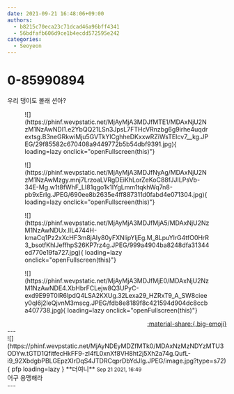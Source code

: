 ```yaml
---
date: 2021-09-21 16:48:06+09:00
authors:
  - b8215c70eca23c71dcad46a96bff4341
  - 56bdfafb606d9ce1b4ecdd572595e242
categories:
  - Seoyeon
---
```


# 0-85990894

<div class="post-container" markdown="1">
<div class="content-container md-sidebar__scrollwrap" markdown="1">

우리 댕이도 볼래 션아?
<figure markdown="1">
![](https://phinf.wevpstatic.net/MjAyMjA3MDJfMTE1/MDAxNjU2NzM1NzAwNDI1.e2YbQQ21LSn3JpsL7FTHcVRnzbg6g9irhe4uqdrextsg.B3neGRkwiMju5GVTkYlCghheDKxxwRZiWsTEIcv7__kg.JPEG/29f85582c670408a9449772b5b54dbf9391.jpg){ loading=lazy onclick="openFullscreen(this)"}
</figure>

<figure markdown="1">
![](https://phinf.wevpstatic.net/MjAyMjA3MDJfNyAg/MDAxNjU2NzM1NzAwMzgy.mnj7LrzoaLVRgDEiKhLorZeKoC88fJJILPsVb-34E-Mg.w1t8fWhF_LI81qgo1k1IYgLmm1tqkhWq7n8-pb9xErIg.JPEG/690ee8b2635e4ff887311d0fabd4e071304.jpg){ loading=lazy onclick="openFullscreen(this)"}
</figure>

<figure markdown="1">
![](https://phinf.wevpstatic.net/MjAyMjA3MDJfMjA5/MDAxNjU2NzM1NzAwNDUx.lIL4744H-kmaCq1Pz2xXcHF3m8jAIy80yFXNlipYljEg.M_8LpuYlrG4tfO0HrR3_bsotfKhlJeffhpS26KP7rz4g.JPEG/999a4904ba8248dfa31344ed770e19fa727.jpg){ loading=lazy onclick="openFullscreen(this)"}
</figure>

<figure markdown="1">
![](https://phinf.wevpstatic.net/MjAyMjA3MDJfMjE0/MDAxNjU2NzM1NzAwNDE4.XbHbrFCLejw8Q3UPyC-exd9E99T0lR6lpdQ4LSA2KXUg.32Lexa29_HZRxT9_A_SW8cieey0qI6j2leQjvnM3mscg.JPEG/fdb8e8189f8c421594d904dc8ccba407738.jpg){ loading=lazy onclick="openFullscreen(this)"}
</figure>


</div>
</div>

<div style="text-align: right;" markdown="1">
<a href="https://weverse.io/fromis9/fanpost/0-85990894" style="text-align: right;">:material-share:{.big-emoji}</a>
</div>
---

<div class="comments-container md-sidebar__scrollwrap" markdown="1">
<div class="comment" markdown="1">
<div class='id-container' markdown="1">
![](https://phinf.wevpstatic.net/MjAyNDEyMDZfMTk0/MDAxNzMzNDYzMTU3ODYw.tGTD1QfitfecHkFF9-zI4fL0xnXf8VH8ht2j5Xh2a74g.QufL-i9_92XbdgbPBLGEpzXIrDqS4JTDRCqprDbYdJIg.JPEG/image.jpg?type=s72){ pfp loading=lazy }
**<span class="artist">더여니</span>** <small>Sep 21 2021, 16:49</small><br>
</div>
<div class='comment-body' markdown="1">
어구 용맹해라
</div>
</div>
</div>
---
